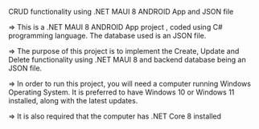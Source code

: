 ﻿CRUD functionality using .NET MAUI 8 ANDROID App and JSON file

=> This is a .NET MAUI 8 ANDROID App project , coded using C# programming language. The database used is an JSON file.

=> The purpose of this project is to implement the Create, Update and Delete functionality using .NET MAUI 8 and backend database being an JSON file.

=> In order to run this project, you will need a computer running Windows Operating System. It is preferred to have Windows 10 or Windows 11 installed, along with the latest updates.

=> It is also required that the computer has .NET Core 8 installed